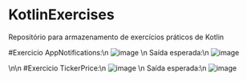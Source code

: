 # KotlinExercises
Repositório para armazenamento de exercícios práticos de Kotlin


#Exercicio AppNotifications:\n
![image](https://github.com/JoaoMesquitaL/KotlinExercises/assets/58960937/3ba25304-f4bf-4315-b56f-ac129d0b9d2c)
\n
Saída esperada:\n
![image](https://github.com/JoaoMesquitaL/KotlinExercises/assets/58960937/76ae1d5b-2b2d-4229-8307-ad0f63881804)

\n\n
#Exercicio TickerPrice:\n
![image](https://github.com/JoaoMesquitaL/KotlinExercises/assets/58960937/9a39094c-b7f4-4f6c-aca9-a79848b38ece)
\n
Saída esperada:\n
![image](https://github.com/JoaoMesquitaL/KotlinExercises/assets/58960937/2fadd620-13cc-4ddc-b885-3fa0c9c97b3a)

